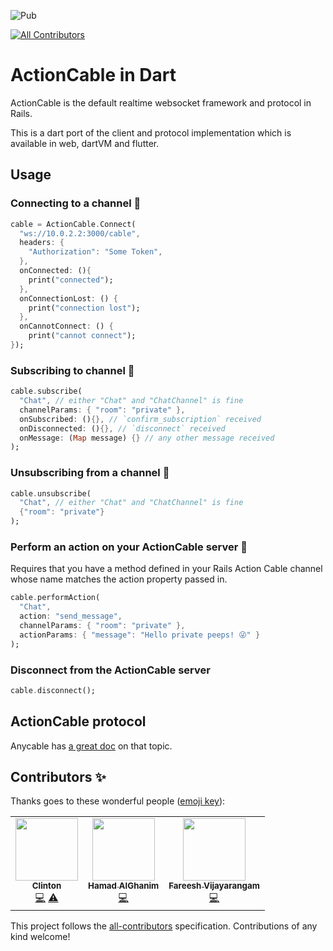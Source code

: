 ![Pub](https://img.shields.io/pub/v/action_cable)
<!-- ALL-CONTRIBUTORS-BADGE:START - Do not remove or modify this section -->
[![All Contributors](https://img.shields.io/badge/all_contributors-3-orange.svg?style=flat-square)](#contributors-)
<!-- ALL-CONTRIBUTORS-BADGE:END -->

# ActionCable in Dart

ActionCable is the default realtime websocket framework and protocol in Rails.

This is a dart port of the client and protocol implementation which is available in web, dartVM and flutter.

## Usage

### Connecting to a channel 🙌

```dart
cable = ActionCable.Connect(
  "ws://10.0.2.2:3000/cable",
  headers: {
    "Authorization": "Some Token",
  },
  onConnected: (){
    print("connected");
  }, 
  onConnectionLost: () {
    print("connection lost");
  }, 
  onCannotConnect: () {
    print("cannot connect");
});
```

### Subscribing to channel 🎉

```dart
cable.subscribe(
  "Chat", // either "Chat" and "ChatChannel" is fine
  channelParams: { "room": "private" },
  onSubscribed: (){}, // `confirm_subscription` received
  onDisconnected: (){}, // `disconnect` received
  onMessage: (Map message) {} // any other message received
);
```

### Unsubscribing from a channel 🎃

```dart
cable.unsubscribe(
  "Chat", // either "Chat" and "ChatChannel" is fine
  {"room": "private"}
);
```

### Perform an action on your ActionCable server 🎇

Requires that you have a method defined in your Rails Action Cable channel whose name matches the action property passed in.

```dart
cable.performAction(
  "Chat",
  action: "send_message",
  channelParams: { "room": "private" },
  actionParams: { "message": "Hello private peeps! 😜" }
);
```

### Disconnect from the ActionCable server

```dart
cable.disconnect();
```

## ActionCable protocol

Anycable has [a great doc](https://docs.anycable.io/#/misc/action_cable_protocol) on that topic.

## Contributors ✨

Thanks goes to these wonderful people ([emoji key](https://allcontributors.org/docs/en/emoji-key)):

<!-- ALL-CONTRIBUTORS-LIST:START - Do not remove or modify this section -->
<!-- prettier-ignore-start -->
<!-- markdownlint-disable -->
<table>
  <tr>
    <td align="center"><a href="https://clintonmbah.com"><img src="https://avatars1.githubusercontent.com/u/18232142?v=4?s=100" width="100px;" alt=""/><br /><sub><b>Clinton</b></sub></a><br /><a href="https://github.com/namiwang/actioncable_dart/commits?author=mclintprojects" title="Code">💻</a> <a href="https://github.com/namiwang/actioncable_dart/commits?author=mclintprojects" title="Tests">⚠️</a></td>
    <td align="center"><a href="http://www.hamadalghanim.com"><img src="https://avatars0.githubusercontent.com/u/6298868?v=4?s=100" width="100px;" alt=""/><br /><sub><b>Hamad AlGhanim</b></sub></a><br /><a href="https://github.com/namiwang/actioncable_dart/commits?author=Dreamersoul" title="Code">💻</a></td>
    <td align="center"><a href="http://fareesh.itsalive.in"><img src="https://avatars.githubusercontent.com/u/498161?v=4?s=100" width="100px;" alt=""/><br /><sub><b>Fareesh Vijayarangam</b></sub></a><br /><a href="https://github.com/namiwang/actioncable_dart/commits?author=fareesh" title="Code">💻</a></td>
  </tr>
</table>

<!-- markdownlint-restore -->
<!-- prettier-ignore-end -->

<!-- ALL-CONTRIBUTORS-LIST:END -->

This project follows the [all-contributors](https://github.com/all-contributors/all-contributors) specification. Contributions of any kind welcome!
